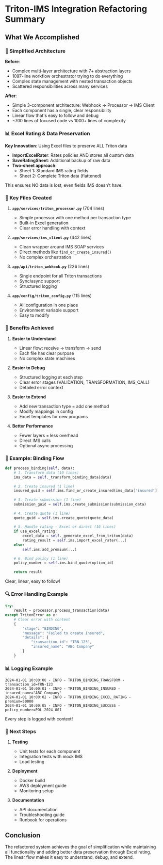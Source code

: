 # Triton-IMS Integration Refactoring Summary

## What We Accomplished

### 🎯 Simplified Architecture

**Before**: 
- Complex multi-layer architecture with 7+ abstraction layers
- 1097-line workflow orchestrator trying to do everything
- Complex state management with nested transaction objects
- Scattered responsibilities across many services

**After**:
- Simple 3-component architecture: Webhook → Processor → IMS Client
- Each component has a single, clear responsibility
- Linear flow that's easy to follow and debug
- ~700 lines of focused code vs 1000+ lines of complexity

### 📊 Excel Rating & Data Preservation

**Key Innovation**: Using Excel files to preserve ALL Triton data

- **ImportExcelRater**: Rates policies AND stores all custom data
- **SaveRatingSheet**: Additional backup of raw data
- **Two-sheet approach**:
  - Sheet 1: Standard IMS rating fields
  - Sheet 2: Complete Triton data (flattened)

This ensures NO data is lost, even fields IMS doesn't have.

### 🔧 Key Files Created

1. **`app/services/triton_processor.py`** (704 lines)
   - Simple processor with one method per transaction type
   - Built-in Excel generation
   - Clear error handling with context

2. **`app/services/ims_client.py`** (442 lines)
   - Clean wrapper around IMS SOAP services
   - Direct methods like `find_or_create_insured()`
   - No complex orchestration

3. **`app/api/triton_webhook.py`** (226 lines)
   - Single endpoint for all Triton transactions
   - Sync/async support
   - Structured logging

4. **`app/config/triton_config.py`** (115 lines)
   - All configuration in one place
   - Environment variable support
   - Easy to modify

### 🚀 Benefits Achieved

1. **Easier to Understand**
   - Linear flow: receive → transform → send
   - Each file has clear purpose
   - No complex state machines

2. **Easier to Debug**
   - Structured logging at each step
   - Clear error stages (VALIDATION, TRANSFORMATION, IMS_CALL)
   - Detailed error context

3. **Easier to Extend**
   - Add new transaction type = add one method
   - Modify mappings in config
   - Excel templates for new programs

4. **Better Performance**
   - Fewer layers = less overhead
   - Direct IMS calls
   - Optional async processing

### 📝 Example: Binding Flow

```python
def process_binding(self, data):
    # 1. Transform data (10 lines)
    ims_data = self._transform_binding_data(data)
    
    # 2. Create insured (1 line)
    insured_guid = self.ims.find_or_create_insured(ims_data['insured'])
    
    # 3. Create submission (1 line)
    submission_guid = self.ims.create_submission(submission_data)
    
    # 4. Create quote (1 line)
    quote_guid = self.ims.create_quote(quote_data)
    
    # 5. Handle rating - Excel or direct (10 lines)
    if use_excel_rating:
        excel_data = self._generate_excel_from_triton(data)
        rating_result = self.ims.import_excel_rater(...)
    else:
        self.ims.add_premium(...)
    
    # 6. Bind policy (1 line)
    policy_number = self.ims.bind_quote(option_id)
    
    return result
```

Clear, linear, easy to follow!

### 🔍 Error Handling Example

```python
try:
    result = processor.process_transaction(data)
except TritonError as e:
    # Clear error with context
    {
        "stage": "BINDING",
        "message": "Failed to create insured", 
        "details": {
            "transaction_id": "TRN-123",
            "insured_name": "ABC Company"
        }
    }
```

### 📊 Logging Example

```
2024-01-01 10:00:00 - INFO - TRITON_BINDING_TRANSFORM - transaction_id=TRN-123
2024-01-01 10:00:01 - INFO - TRITON_BINDING_INSURED - insured_name="ABC Company"
2024-01-01 10:00:02 - INFO - TRITON_BINDING_EXCEL_RATING - premium=50000
2024-01-01 10:00:05 - INFO - TRITON_BINDING_SUCCESS - policy_number=POL-2024-001
```

Every step is logged with context!

### 🚀 Next Steps

1. **Testing**
   - Unit tests for each component
   - Integration tests with mock IMS
   - Load testing

2. **Deployment**
   - Docker build
   - AWS deployment guide
   - Monitoring setup

3. **Documentation**
   - API documentation
   - Troubleshooting guide
   - Runbook for operations

## Conclusion

The refactored system achieves the goal of simplification while maintaining all functionality and adding better data preservation through Excel rating. The linear flow makes it easy to understand, debug, and extend.